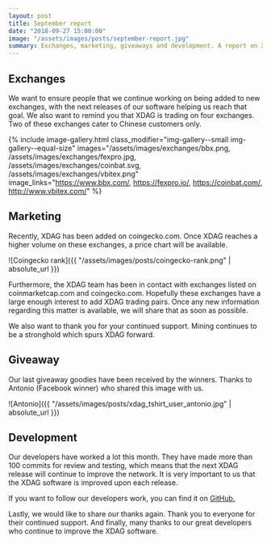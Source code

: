 ```yaml
---
layout: post
title: September report
date: "2018-09-27 15:00:00"
image: "/assets/images/posts/september-report.jpg"
summary: Exchanges, marketing, giveaways and development. A report on XDAG's progress in September 2018.
---
```


## Exchanges

We want to ensure people that we continue working on being added to new exchanges, with the next releases of our software helping us reach that goal. We also want to remind you that XDAG is trading on four exchanges. Two of these exchanges cater to Chinese customers only.

{% include image-gallery.html
  class_modifier="img-gallery--small img-gallery--equal-size"
  images="/assets/images/exchanges/bbx.png, /assets/images/exchanges/fexpro.jpg, /assets/images/exchanges/coinbat.svg, /assets/images/exchanges/vbitex.png" 
  image_links="https://www.bbx.com/, https://fexpro.io/, https://coinbat.com/, http://www.vbitex.com/"
%}


## Marketing

Recently, XDAG has been added on coingecko.com. Once XDAG reaches a higher volume on these exchanges, a price chart will be available.

![Coingecko rank]({{ "/assets/images/posts/coingecko-rank.png" | absolute_url  }})

Furthermore, the XDAG team has been in contact with exchanges listed on coinmarketcap.com and coingecko.com. Hopefully these exchanges have a large enough interest to add XDAG trading pairs. Once any new information regarding this matter is available, we will share that as soon as possible.

We also want to thank you for your continued support. Mining continues to be a stronghold which spurs XDAG forward.

## Giveaway
Our last giveaway goodies have been received by the winners. Thanks to Antonio (Facebook winner) who shared this image with us.

![Antonio]({{ "/assets/images/posts/xdag_tshirt_user_antonio.jpg" | absolute_url  }})

## Development

Our developers have worked a lot this month. They have made more than 100 commits for review and testing, which means that the next XDAG release will continue to improve the network. It is very important to us that the XDAG software is improved upon each release. 

If you want to follow our developers work, you can find it on [GitHub.](https://github.com/XDagger)

Lastly, we would like to share our thanks again. Thank you to everyone for their continued support. And finally, many thanks to our great developers who continue to improve the XDAG software.